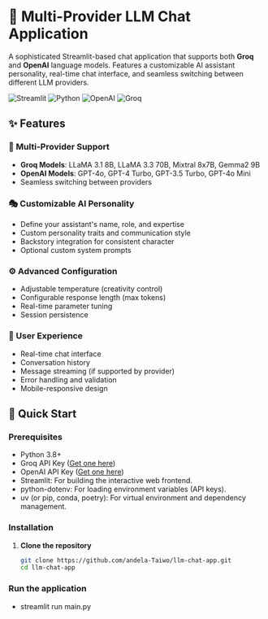 
# 🤖 Multi-Provider LLM Chat Application

A sophisticated Streamlit-based chat application that supports both **Groq** and **OpenAI** language models. Features a customizable AI assistant personality, real-time chat interface, and seamless switching between different LLM providers.

![Streamlit](https://img.shields.io/badge/Streamlit-FF4B4B?style=for-the-badge&logo=Streamlit&logoColor=white)
![Python](https://img.shields.io/badge/Python-3776AB?style=for-the-badge&logo=python&logoColor=white)
![OpenAI](https://img.shields.io/badge/OpenAI-412991?style=for-the-badge&logo=openai&logoColor=white)
![Groq](https://img.shields.io/badge/Groq-00FF7F?style=for-the-badge)

## ✨ Features

### 🔄 Multi-Provider Support
- **Groq Models**: LLaMA 3.1 8B, LLaMA 3.3 70B, Mixtral 8x7B, Gemma2 9B
- **OpenAI Models**: GPT-4o, GPT-4 Turbo, GPT-3.5 Turbo, GPT-4o Mini
- Seamless switching between providers

### 🎭 Customizable AI Personality
- Define your assistant's name, role, and expertise
- Custom personality traits and communication style
- Backstory integration for consistent character
- Optional custom system prompts

### ⚙️ Advanced Configuration
- Adjustable temperature (creativity control)
- Configurable response length (max tokens)
- Real-time parameter tuning
- Session persistence

### 💬 User Experience
- Real-time chat interface
- Conversation history
- Message streaming (if supported by provider)
- Error handling and validation
- Mobile-responsive design

## 🚀 Quick Start

### Prerequisites

- Python 3.8+
- Groq API Key ([Get one here](https://console.groq.com/))
- OpenAI API Key ([Get one here](https://platform.openai.com/))
- Streamlit: For building the interactive web frontend.
- python-dotenv: For loading environment variables (API keys).
- uv (or pip, conda, poetry): For virtual environment and dependency management.

### Installation

1. **Clone the repository**
   ```bash
   git clone https://github.com/andela-Taiwo/llm-chat-app.git
   cd llm-chat-app

### Run the application
- streamlit run main.py